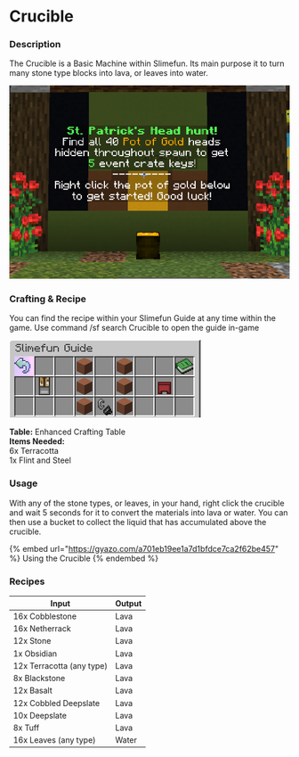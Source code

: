 # Crucible

### Description

The Crucible is a Basic Machine within Slimefun.  Its main purpose it to turn many stone type blocks into lava, or leaves into water.

![](<../../../.gitbook/assets/image (291).png>)

### Crafting & Recipe

You can find the recipe within your Slimefun Guide at any time within the game.  Use command /sf search Crucible to open the guide in-game

![](<../../../.gitbook/assets/image (288).png>)

**Table:** Enhanced Crafting Table\
**Items Needed:**\
6x Terracotta\
1x Flint and Steel

### Usage

With any of the stone types, or leaves, in your hand, right click the crucible and wait 5 seconds for it to convert the materials into lava or water.  You can then use a bucket to collect the liquid that has accumulated above the crucible.

{% embed url="https://gyazo.com/a701eb19ee1a7d1bfdce7ca2f62be457" %}
Using the Crucible
{% endembed %}

### Recipes

| Input                     | Output |
| ------------------------- | ------ |
| 16x Cobblestone           | Lava   |
| 16x Netherrack            | Lava   |
| 12x Stone                 | Lava   |
| 1x Obsidian               | Lava   |
| 12x Terracotta (any type) | Lava   |
| 8x Blackstone             | Lava   |
| 12x Basalt                | Lava   |
| 12x Cobbled Deepslate     | Lava   |
| 10x Deepslate             | Lava   |
| 8x Tuff                   | Lava   |
| 16x Leaves (any type)     | Water  |

